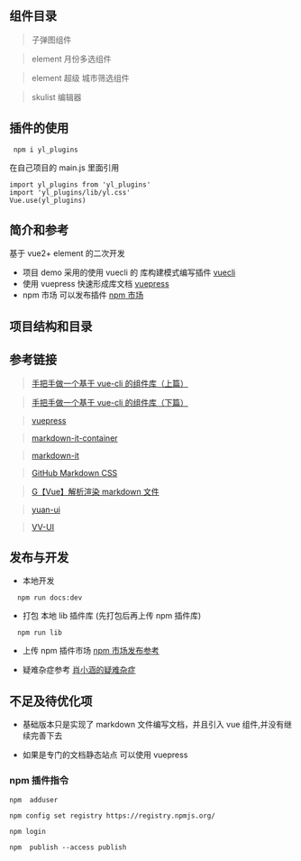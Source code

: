 <!--
 * @Author       : xh
 * @Date         : 2022-06-21 19:45:09
 * @LastEditors  : xh
 * @FileName     :
-->

## 组件目录

> 子弹图组件

> element 月份多选组件

> element 超级 城市筛选组件

> skulist 编辑器

## 插件的使用

```
 npm i yl_plugins
```

在自己项目的 main.js 里面引用

```
import yl_plugins from 'yl_plugins'
import 'yl_plugins/lib/yl.css'
Vue.use(yl_plugins)
```

## 简介和参考

基于 vue2+ element 的二次开发

- 项目 demo 采用的使用 vuecli 的 库构建模式编写插件
  [vuecli](https://cli.vuejs.org/zh/guide/build-targets.html#%E5%BA%93)
- 使用 vuepress 快速形成库文档
  [vuepress](https://www.vuepress.cn/guide/directory-structure.html#%E9%BB%98%E8%AE%A4%E7%9A%84%E9%A1%B5%E9%9D%A2%E8%B7%AF%E7%94%B1)
- npm 市场 可以发布插件
  [npm 市场](https://www.npmjs.com/)

## 项目结构和目录

## 参考链接

> [手把手做一个基于 vue-cli 的组件库（上篇）](http://www.wjhsh.net/sq-blogs-p-12822206.html)

> [手把手做一个基于 vue-cli 的组件库（下篇）](https://www.cnblogs.com/sq-blogs/p/12822328.html)

> [vuepress](https://www.vuepress.cn/guide/using-vue.html#%E6%B5%8F%E8%A7%88%E5%99%A8%E7%9A%84-api-%E8%AE%BF%E9%97%AE%E9%99%90%E5%88%B6)

> [markdown-it-container](https://zhuanlan.zhihu.com/p/355855990)

> [markdown-it ](https://blog.csdn.net/qq_31254489/article/details/120326897)

> [GitHub Markdown CSS](https://sindresorhus.com/github-markdown-css/)

> [G【Vue】解析渲染 markdown 文件](https://blog.csdn.net/See_Star/article/details/125487803)

> [yuan-ui](https://github.com/xiaolannuoyi/yuan-ui)

> [VV-UI](https://github.com/VV-UI/VV-UI)

## 发布与开发

- 本地开发

```
  npm run docs:dev
```

- 打包 本地 lib 插件库 (先打包后再上传 npm 插件库)

```
  npm run lib
```

- 上传 npm 插件市场
  [npm 市场发布参考](https://cloud.tencent.com/developer/article/1976261)

- 疑难杂症参考
  [肖小涵的疑难杂症](https://www.yuque.com/xiaoxiaohan-tal62/mbg5bk/ombmw8)

## 不足及待优化项

- 基础版本只是实现了 markdown 文件编写文档，并且引入 vue 组件,并没有继续完善下去

- 如果是专门的文档静态站点 可以使用 vuepress

### npm 插件指令

```
npm  adduser

npm config set registry https://registry.npmjs.org/

npm login

npm  publish --access publish




```
